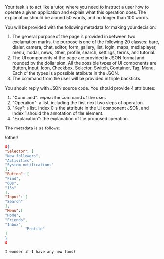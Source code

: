 Your task is to act like a tutor, where you need to instruct a user how to operate a given application and explain what this operation does. The explanation should be around 50 words, and no longer than 100 words.

You will be provided with the following metadata for making your decision:
1. The general purpose of the page is provided in between two exclamation marks. the purpose is one of the following 20 classes: bare, dialer, camera, chat, editor, form, gallery, list, login, maps, mediaplayer, menu, modal, news, other, profile, search, settings, terms, and tutorial.
2. The UI components of the page are provided in JSON format and rounded by the dollar sign. All the possible types of UI components are Button, Input, Icon, Checkbox, Selector, Switch, Container, Tag, Menu. Each of the types is a possible attribute in the JSON.
3. The command from the user will be provided in triple backticks.

You should reply with JSON source code. You should provide 4 attributes:
1. "Command": repeat the command of the user.
2. "Operation": a list, including the first next two steps of operation.
3. "Key": a list. Index 0 is the attribute in the UI component JSON, and index 1 should the annotation of the element.
4. "Explanation": the explanation of the proposed operation.

The metadata is as follows:

!other!

```json
${
"Selector": [
"New followers",
"Activities",
"System notifications"
],
"Button": [
"Find",
"60s",
"15s"
],
"Input": [
"Search"
],
"Menu":[
"Home",
"Friends",
"Inbox",
         "Profile"
]
}
$
```

```I wonder if I have any new fans?```